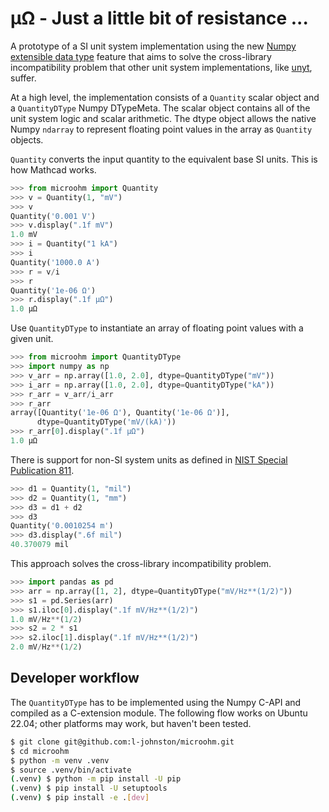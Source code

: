# µΩ - Just a little bit of resistance ...

A prototype of a SI unit system implementation using the new [Numpy extensible data type](https://numpy.org/neps/nep-0042-new-dtypes.html) feature that aims to solve the cross-library incompatibility problem that other unit system implementations, like [unyt](https://github.com/yt-project/unyt), suffer.

At a high level, the implementation consists of a `Quantity` scalar object and a `QuantityDType` Numpy DTypeMeta. The scalar object contains all of the unit system logic and scalar arithmetic. The dtype object allows the native Numpy `ndarray` to represent floating point values in the array as `Quantity` objects.

`Quantity` converts the input quantity to the equivalent base SI units. This is how Mathcad works.

```python
>>> from microohm import Quantity
>>> v = Quantity(1, "mV")
>>> v
Quantity('0.001 V')
>>> v.display(".1f mV")
1.0 mV
>>> i = Quantity("1 kA")
>>> i
Quantity('1000.0 A')
>>> r = v/i
>>> r
Quantity('1e-06 Ω')
>>> r.display(".1f µΩ")
1.0 µΩ
```

Use `QuantityDType` to instantiate an array of floating point values with a given unit.

```python
>>> from microohm import QuantityDType
>>> import numpy as np
>>> v_arr = np.array([1.0, 2.0], dtype=QuantityDType("mV"))
>>> i_arr = np.array([1.0, 2.0], dtype=QuantityDType("kA"))
>>> r_arr = v_arr/i_arr
>>> r_arr
array([Quantity('1e-06 Ω'), Quantity('1e-06 Ω')],
      dtype=QuantityDType('mV/(kA)'))
>>> r_arr[0].display(".1f µΩ")
1.0 µΩ
```

There is support for non-SI system units as defined in [NIST Special Publication 811](https://www.nist.gov/pml/special-publication-811).

```python
>>> d1 = Quantity(1, "mil")
>>> d2 = Quantity(1, "mm")
>>> d3 = d1 + d2
>>> d3
Quantity('0.0010254 m')
>>> d3.display(".6f mil")
40.370079 mil
```

This approach solves the cross-library incompatibility problem.

```python
>>> import pandas as pd
>>> arr = np.array([1, 2], dtype=QuantityDType("mV/Hz**(1/2)"))
>>> s1 = pd.Series(arr)
>>> s1.iloc[0].display(".1f mV/Hz**(1/2)")
1.0 mV/Hz**(1/2)
>>> s2 = 2 * s1
>>> s2.iloc[1].display(".1f mV/Hz**(1/2)")
2.0 mV/Hz**(1/2)
```

## Developer workflow
The `QuantityDType` has to be implemented using the Numpy C-API and compiled as a C-extension module. The following flow works on Ubuntu 22.04; other platforms may work, but haven't been tested.

```bash
$ git clone git@github.com:l-johnston/microohm.git
$ cd microohm
$ python -m venv .venv
$ source .venv/bin/activate
(.venv) $ python -m pip install -U pip
(.venv) $ pip install -U setuptools
(.venv) $ pip install -e .[dev]
```
